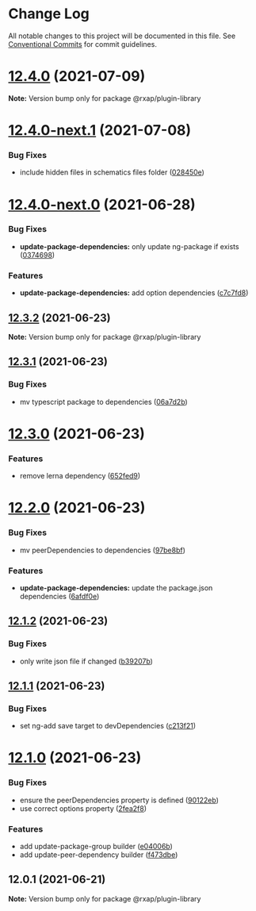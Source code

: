 # Change Log

All notable changes to this project will be documented in this file.
See [Conventional Commits](https://conventionalcommits.org) for commit guidelines.

# [12.4.0](https://gitlab.com/rxap/schematics/compare/@rxap/plugin-library@12.4.0-next.1...@rxap/plugin-library@12.4.0) (2021-07-09)

**Note:** Version bump only for package @rxap/plugin-library





# [12.4.0-next.1](https://gitlab.com/rxap/schematics/compare/@rxap/plugin-library@12.4.0-next.0...@rxap/plugin-library@12.4.0-next.1) (2021-07-08)


### Bug Fixes

* include hidden files in schematics files folder ([028450e](https://gitlab.com/rxap/schematics/commit/028450e11e0f0caeec7ace91e84d45a606ff2dad))





# [12.4.0-next.0](https://gitlab.com/rxap/schematics/compare/@rxap/plugin-library@12.3.2...@rxap/plugin-library@12.4.0-next.0) (2021-06-28)


### Bug Fixes

* **update-package-dependencies:** only update ng-package if exists ([0374698](https://gitlab.com/rxap/schematics/commit/0374698b552356409336b4389e09b16b44746f57))


### Features

* **update-package-dependencies:** add option dependencies ([c7c7fd8](https://gitlab.com/rxap/schematics/commit/c7c7fd83d3f143508009d3af34ed1daac37d90a2))





## [12.3.2](https://gitlab.com/rxap/schematics/compare/@rxap/plugin-library@12.3.1...@rxap/plugin-library@12.3.2) (2021-06-23)

**Note:** Version bump only for package @rxap/plugin-library





## [12.3.1](https://gitlab.com/rxap/schematics/compare/@rxap/plugin-library@12.3.0...@rxap/plugin-library@12.3.1) (2021-06-23)


### Bug Fixes

* mv typescript package to dependencies ([06a7d2b](https://gitlab.com/rxap/schematics/commit/06a7d2bbbf5b0018cacdeb2445942719682c6937))





# [12.3.0](https://gitlab.com/rxap/schematics/compare/@rxap/plugin-library@12.2.0...@rxap/plugin-library@12.3.0) (2021-06-23)


### Features

* remove lerna dependency ([652fed9](https://gitlab.com/rxap/schematics/commit/652fed9b577a2554e0212320ed78281ef204eb10))





# [12.2.0](https://gitlab.com/rxap/schematics/compare/@rxap/plugin-library@12.1.2...@rxap/plugin-library@12.2.0) (2021-06-23)


### Bug Fixes

* mv peerDependencies to dependencies ([97be8bf](https://gitlab.com/rxap/schematics/commit/97be8bf8395ede8e5a50804b9ad7f72fde12bc81))


### Features

* **update-package-dependencies:** update the package.json dependencies ([6afdf0e](https://gitlab.com/rxap/schematics/commit/6afdf0ed0881b6ff85e720ff1ca0d6cd3f4dbfdd))





## [12.1.2](https://gitlab.com/rxap/schematics/compare/@rxap/plugin-library@12.1.1...@rxap/plugin-library@12.1.2) (2021-06-23)


### Bug Fixes

* only write json file if changed ([b39207b](https://gitlab.com/rxap/schematics/commit/b39207b446fde7ea294a3eb1313ed714f6861ece))





## [12.1.1](https://gitlab.com/rxap/schematics/compare/@rxap/plugin-library@12.1.0...@rxap/plugin-library@12.1.1) (2021-06-23)


### Bug Fixes

* set ng-add save target to devDependencies ([c213f21](https://gitlab.com/rxap/schematics/commit/c213f21067e8bb280a48ae726840bfe0f5c4ff11))





# [12.1.0](https://gitlab.com/rxap/schematics/compare/@rxap/plugin-library@12.0.1...@rxap/plugin-library@12.1.0) (2021-06-23)


### Bug Fixes

* ensure the peerDependencies property is defined ([90122eb](https://gitlab.com/rxap/schematics/commit/90122eb42382c2761f8124a88d79f3a16e8c5635))
* use correct options property ([2fea2f8](https://gitlab.com/rxap/schematics/commit/2fea2f801c9d3fe4ecceac0a568cfe93cfa42971))


### Features

* add update-package-group builder ([e04006b](https://gitlab.com/rxap/schematics/commit/e04006bf53b3988fd110f8e61c899503e0e98c3d))
* add update-peer-dependency builder ([f473dbe](https://gitlab.com/rxap/schematics/commit/f473dbeef0b1fcd5d5bba52ebff8311a6578e7a7))





## 12.0.1 (2021-06-21)

**Note:** Version bump only for package @rxap/plugin-library
